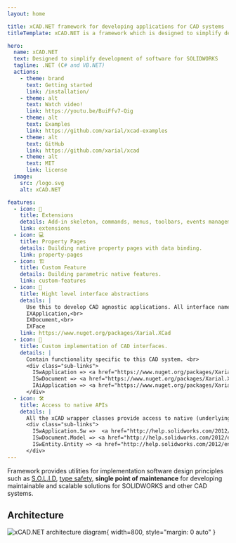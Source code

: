 ```yaml
---
layout: home

title: xCAD.NET framework for developing applications for CAD systems
titleTemplate: xCAD.NET is a framework which is designed to simplify development of software

hero:
  name: xCAD.NET
  text: Designed to simplify development of software for SOLIDWORKS 
  tagline: .NET (C# and VB.NET)
  actions:
    - theme: brand
      text: Getting started
      link: /installation/
    - theme: alt
      text: Watch video!
      link: https://youtu.be/BuiFfv7-Qig
    - theme: alt
      text: Examples
      link: https://github.com/xarial/xcad-examples
    - theme: alt
      text: GitHub
      link: https://github.com/xarial/xcad
    - theme: alt
      text: MIT
      link: license 
  image:
    src: /logo.svg
    alt: xCAD.NET

features:
  - icon: 🧩
    title: Extensions
    details: Add-in skeleton, commands, menus, toolbars, events management, data access.
    link: extensions
  - icon: 💻
    title: Property Pages
    details: Building native property pages with data binding.
    link: property-pages
  - icon: 🏗
    title: Custom Feature
    details: Building parametric native features.
    link: custom-features
  - icon: 🤝
    title: Hight level interface abstractions
    details: |
      Use this to develop CAD agnostic applications. All interface names start with *IX*, e.g. <br> <br> 
      IXApplication,<br> 
      IXDocument,<br> 
      IXFace
    link: https://www.nuget.org/packages/Xarial.XCad
  - icon: 🤝
    title: Custom implementation of CAD interfaces.
    details: |
      Contain functionality specific to this CAD system. <br>
      <div class="sub-links"> 
        ISwApplication => <a href="https://www.nuget.org/packages/Xarial.XCad.SolidWorks/" > IXApplication </a> <br> 
        ISwDocument => <a href="https://www.nuget.org/packages/Xarial.XCad.SwDocumentManager/"> IXDocument </a> <br> 
        IAiApplication => <a href="https://www.nuget.org/packages/Xarial.XCad.Inventor/">  IAiApplication  </a>
      </div>
  - icon: 🛠️
    title: Access to native APIs
    details: |
      All the xCAD wrapper classes provide access to native (underlying) APIs. <br> <br> 
      <div class="sub-links"> 
        ISwApplication.Sw =>  <a href="http://help.solidworks.com/2012/english/api/sldworksapi/solidworks.interop.sldworks~solidworks.interop.sldworks.isldworks.html" >ISldWorks</a> <br> 
        ISwDocument.Model => <a href="http://help.solidworks.com/2012/english/api/sldworksapi/solidworks.interop.sldworks~solidworks.interop.sldworks.imodeldoc2.html" >IModelDoc2</a> <br> 
        ISwEntity.Entity => <a href="http://help.solidworks.com/2012/english/api/sldworksapi/solidworks.interop.sldworks~solidworks.interop.sldworks.ientity.html" >IEntity</a> 
      </div>
---
```


Framework provides utilities for implementation software design principles such as [S.O.L.I.D](https://en.wikipedia.org/wiki/SOLID), [type safety](https://en.wikipedia.org/wiki/Type_safety), **single point of maintenance** for developing maintainable and scalable solutions for SOLIDWORKS and other CAD systems.

## Architecture

![xCAD.NET architecture diagram](diagram.svg){ width=800, style="margin: 0 auto" }
